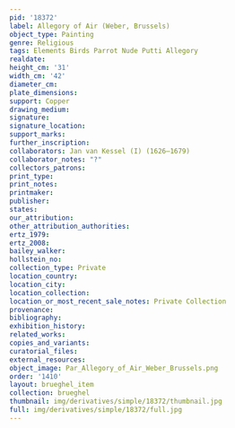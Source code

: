 ```yaml
---
pid: '18372'
label: Allegory of Air (Weber, Brussels)
object_type: Painting
genre: Religious
tags: Elements Birds Parrot Nude Putti Allegory
realdate: 
height_cm: '31'
width_cm: '42'
diameter_cm: 
plate_dimensions: 
support: Copper
drawing_medium: 
signature: 
signature_location: 
support_marks: 
further_inscription: 
collaborators: Jan van Kessel (I) (1626–1679)
collaborator_notes: "?"
collectors_patrons: 
print_type: 
print_notes: 
printmaker: 
publisher: 
states: 
our_attribution: 
other_attribution_authorities: 
ertz_1979: 
ertz_2008: 
bailey_walker: 
hollstein_no: 
collection_type: Private
location_country: 
location_city: 
location_collection: 
location_or_most_recent_sale_notes: Private Collection
provenance: 
bibliography: 
exhibition_history: 
related_works: 
copies_and_variants: 
curatorial_files: 
external_resources: 
object_image: Par_Allegory_of_Air_Weber_Brussels.png
order: '1410'
layout: brueghel_item
collection: brueghel
thumbnail: img/derivatives/simple/18372/thumbnail.jpg
full: img/derivatives/simple/18372/full.jpg
---
```

